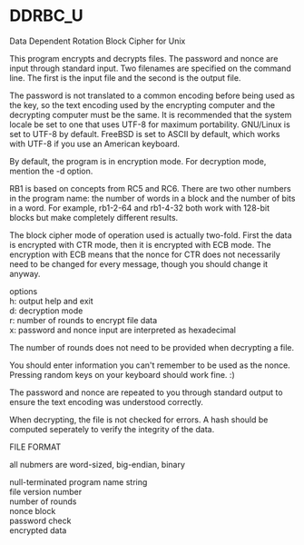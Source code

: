 # DDRBC_U
Data Dependent Rotation Block Cipher for Unix

This program encrypts and decrypts files. The password and nonce are input through standard input. Two filenames are specified on the command line. The first is the input file and the second is the output file.

The password is not translated to a common encoding before being used as the key, so the text encoding used by the encrypting computer and the decrypting computer must be the same. It is recommended that the system locale be set to one that uses UTF-8 for maximum portability. GNU/Linux is set to UTF-8 by default. FreeBSD is set to ASCII by default, which works with UTF-8 if you use an American keyboard.

By default, the program is in encryption mode. For decryption mode, mention the -d option.

RB1 is based on concepts from RC5 and RC6. There are two other numbers in the program name: the number of words in a block and the number of bits in a word. For example, rb1-2-64 and rb1-4-32 both work with 128-bit blocks but make completely different results.

The block cipher mode of operation used is actually two-fold. First the data is encrypted with CTR mode, then it is encrypted with ECB mode. The encryption with ECB means that the nonce for CTR does not necessarily need to be changed for every message, though you should change it anyway.

options <br />
h: output help and exit <br />
d: decryption mode <br />
r: number of rounds to encrypt file data <br />
x: password and nonce input are interpreted as hexadecimal <br />

The number of rounds does not need to be provided when decrypting a file.

You should enter information you can't remember to be used as the nonce. Pressing random keys on your keyboard should work fine. :)

The password and nonce are repeated to you through standard output to ensure the text encoding was understood correctly.

When decrypting, the file is not checked for errors. A hash should be computed seperately to verify the integrity of the data.


FILE FORMAT

all nubmers are word-sized, big-endian, binary

null-terminated program name string <br />
file version number <br />
number of rounds <br />
nonce block <br />
password check <br />
encrypted data <br />
